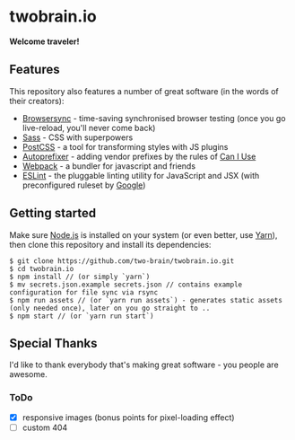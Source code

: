 # twobrain.io
**Welcome traveler!**

## Features
This repository also features a number of great software (in the words of their creators):
- [Browsersync](https://www.browsersync.io/) - time-saving synchronised browser testing (once you go live-reload, you'll never come back)
- [Sass](http://sass-lang.com/) - CSS with superpowers
- [PostCSS](https://github.com/postcss/postcss) - a tool for transforming styles with JS plugins
- [Autoprefixer](https://github.com/postcss/autoprefixer) - adding vendor prefixes by the rules of [Can I Use](http://caniuse.com/)
- [Webpack](https://webpack.github.io/) - a bundler for javascript and friends
- [ESLint](http://eslint.org/) - the pluggable linting utility for JavaScript and JSX (with preconfigured ruleset by [Google](https://github.com/google/eslint-config-google))

## Getting started
Make sure [Node.js](http://nodejs.org/) is installed on your system (or even better, use [Yarn](https://yarnpkg.com/en/docs/install)), then clone this repository and install its dependencies:

```
$ git clone https://github.com/two-brain/twobrain.io.git
$ cd twobrain.io
$ npm install // (or simply `yarn`)
$ mv secrets.json.example secrets.json // contains example configuration for file sync via rsync
$ npm run assets // (or `yarn run assets`) - generates static assets (only needed once), later on you go straight to ..
$ npm start // (or `yarn run start`)
```

## Special Thanks
I'd like to thank everybody that's making great software - you people are awesome.


### ToDo
- [x] responsive images (bonus points for pixel-loading effect)
- [ ] custom 404
